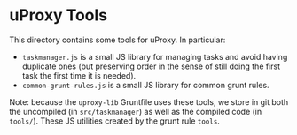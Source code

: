 # uProxy Tools

This directory contains some tools for uProxy. In particular:

 * `taskmanager.js` is a small JS library for managing tasks and avoid having duplicate ones (but preserving order in the sense of still doing the first task the first time it is needed).
 * `common-grunt-rules.js` is a small JS library for common grunt rules.

Note: because the `uproxy-lib` Gruntfile uses these tools, we store in git both the uncompiled (in `src/taskmanager`) as well as the compiled code (in `tools/`). These JS utilities created by the grunt rule `tools`.
